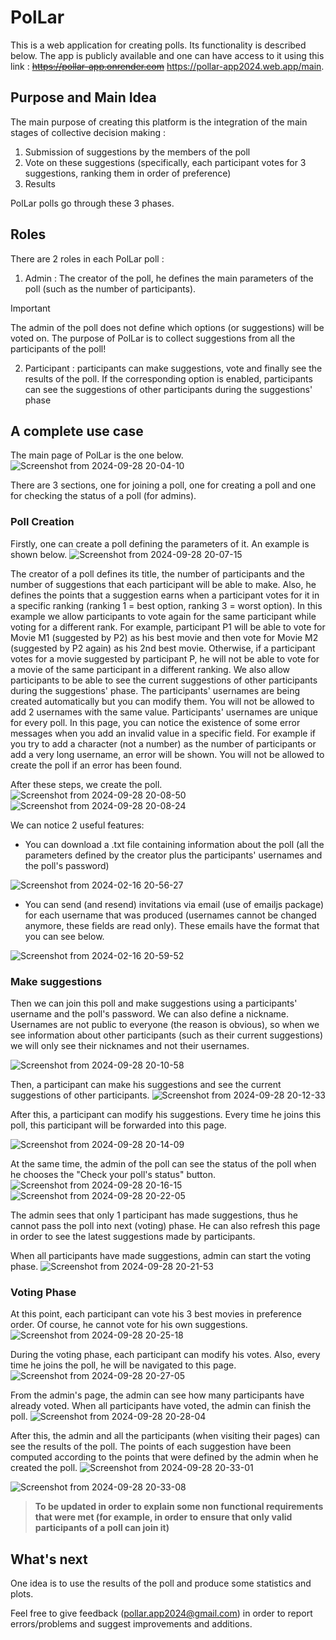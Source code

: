 # PolLar
This is a web application for creating polls. Its functionality is described below. The app is publicly available and one can have access to it using this link : ~~https://pollar-app.onrender.com~~ https://pollar-app2024.web.app/main.

## Purpose and Main Idea 
The main purpose of creating this platform is the integration of the main stages of collective decision making : 
  1. Submission of suggestions by the members of the poll
  2. Vote on these suggestions (specifically, each participant votes for 3 suggestions, ranking them in order of preference)
  3. Results
     
PolLar polls go through these 3 phases.

## Roles
There are 2 roles in each PolLar poll :
  1. Admin : The creator of the poll, he defines the main parameters of the poll (such as the number of participants).
  >[!IMPORTANT]
  > The admin of the poll does not define which options (or suggestions) will be voted on. The purpose of PolLar is to collect suggestions from all the participants of the poll!
  2. Participant : participants can make suggestions, vote and finally see the results of the poll. If the corresponding option is enabled, participants can see the suggestions of other participants during the suggestions' phase

## A complete use case
The main page of PolLar is the one below.
![Screenshot from 2024-09-28 20-04-10](https://github.com/user-attachments/assets/9abb79a8-c23b-4edc-8408-790134007cad)


There are 3 sections, one for joining a poll, one for creating a poll and one for checking the status of a poll (for admins). 

### Poll Creation
Firstly, one can create a poll defining the parameters of it. An example is shown below.
![Screenshot from 2024-09-28 20-07-15](https://github.com/user-attachments/assets/984f6c77-eaf0-4fba-a461-483e795d21ea)


The creator of a poll defines its title, the number of participants and the number of suggestions that each participant will be able to make. Also, he defines the points that a suggestion earns when a participant votes for it in a specific ranking (ranking 1 = best option, ranking 3 = worst option). In this example we allow participants to vote again for the same participant while voting for a different rank. For example, participant P1 will be able to vote for Movie M1 (suggested by P2) as his best movie and then vote for Movie M2 (suggested by P2 again) as his 2nd best movie. Otherwise, if a participant votes for a movie suggested by participant P, he will not be able to vote for a movie of the same participant in a different ranking. We also allow participants to be able to see the current suggestions of other participants during the suggestions' phase. The participants' usernames are being created automatically but you can modify them. You will not be allowed to add 2 usernames with the same value. Participants' usernames are unique for every poll. In this page, you can notice the existence of some error messages when you add an invalid value in a specific field. For example if you try to add a character (not a number) as the number of participants or add a very long username, an error will be shown. You will not be allowed to create the poll if an error has been found. 

After these steps, we create the poll. 
![Screenshot from 2024-09-28 20-08-50](https://github.com/user-attachments/assets/9f9fe4e4-a062-46fb-bb45-8695e271878e)
![Screenshot from 2024-09-28 20-08-24](https://github.com/user-attachments/assets/8e48e28c-985c-4ebb-870e-84397df9f4bb)

We can notice 2 useful features:
  * You can download a .txt file containing information about the poll (all the parameters defined by the creator plus the participants' usernames and the poll's password)
    
![Screenshot from 2024-02-16 20-56-27](https://github.com/DimitrisDavidGerokonstantis/PolLar/assets/106912404/fc4dd285-06a6-4202-960b-74f55d83b4bc)
  * You can send (and resend) invitations via email (use of emailjs package) for each username that was produced (usernames cannot be changed anymore, these fields are read only). These emails have the format that you can see below.
    
![Screenshot from 2024-02-16 20-59-52](https://github.com/DimitrisDavidGerokonstantis/PolLar/assets/106912404/083272ab-7e2b-4c39-8798-19c94f614425)

### Make suggestions
Then we can join this poll and make suggestions using a participants' username and the poll's password. We can also define a nickname. Usernames are not public to everyone (the reason is obvious), so when we see information about other participants (such as their current suggestions) we will only see their nicknames and not their usernames. 

![Screenshot from 2024-09-28 20-10-58](https://github.com/user-attachments/assets/f489fbf8-f1cb-4a8e-b230-76544b92ae30)


Then, a participant can make his suggestions and see the current suggestions of other participants.
![Screenshot from 2024-09-28 20-12-33](https://github.com/user-attachments/assets/72fde036-f317-434e-9e99-5dac10e447cf)


After this, a participant can modify his suggestions. Every time he joins this poll, this participant will be forwarded into this page. 

![Screenshot from 2024-09-28 20-14-09](https://github.com/user-attachments/assets/5886fa79-fe48-4be6-a8d3-a8a83424fe3b)


At the same time, the admin of the poll can see the status of the poll when he chooses the "Check your poll's status" button. 
![Screenshot from 2024-09-28 20-16-15](https://github.com/user-attachments/assets/dd823cd8-8f07-428d-a0b9-2567b6d44630)
![Screenshot from 2024-09-28 20-22-05](https://github.com/user-attachments/assets/d045a3f4-4c2d-4bf8-a04d-195dceaa2438)


The admin sees that only 1 participant has made suggestions, thus he cannot pass the poll into next (voting) phase. He can also refresh this page in order to see the latest suggestions made by participants.

When all participants have made suggestions, admin can start the voting phase.
![Screenshot from 2024-09-28 20-21-53](https://github.com/user-attachments/assets/0cac4227-d754-4879-bc5b-ed5f826ca6f6)

### Voting Phase
At this point, each participant can vote his 3 best movies in preference order. Of course, he cannot vote for his own suggestions. 
![Screenshot from 2024-09-28 20-25-18](https://github.com/user-attachments/assets/e61db247-7100-4f03-be4c-b8af6cb76643)


During the voting phase, each participant can modify his votes. Also, every time he joins the poll, he will be navigated to this page. 
![Screenshot from 2024-09-28 20-27-05](https://github.com/user-attachments/assets/cd8b6784-1431-48f9-81bf-af1dc3a68cbd)


From the admin's page, the admin can see how many participants have already voted. When all participants have voted, the admin can finish the poll. 
![Screenshot from 2024-09-28 20-28-04](https://github.com/user-attachments/assets/84044c0f-51c7-44f4-8e5a-c338540300fa)


After this, the admin and all the participants (when visiting their pages) can see the results of the poll. The points of each suggestion have been computed according to the points that were defined by the admin when he created the poll. 
![Screenshot from 2024-09-28 20-33-01](https://github.com/user-attachments/assets/5a16da41-ab1b-4138-978b-d58f10bbdb0b)

![Screenshot from 2024-09-28 20-33-08](https://github.com/user-attachments/assets/c6ae52b8-85d9-4b8e-b88b-9a826a3524ac)


>**To be updated in order to explain some non functional requirements that were met (for example, in order to ensure that only valid participants of a poll can join it)**

## What's next
One idea is to use the results of the poll and produce some statistics and plots. 

Feel free to give feedback (pollar.app2024@gmail.com) in order to report errors/problems and suggest improvements and additions.








